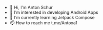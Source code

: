 - 👋 Hi, I’m Anton Schur
- 👀 I’m interested in developing Android Apps
- 🌱 I’m currently learning Jetpack Compose
- 📫 How to reach me t.me/Antoxa1

